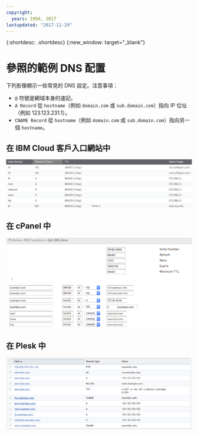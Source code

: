 ```yaml
---
copyright:
  years: 1994, 2017
lastupdated: "2017-11-29"
---
```


{:shortdesc: .shortdesc}
{:new_window: target="_blank"}

# 參照的範例 DNS 配置

下列影像顯示一些常見的 DNS 設定。注意事項：

 * `@` 符號是網域本身的速記。
 * `A Record` 從 `hostname`（例如 `domain.com` 或 `sub.domain.com`）指向 IP 位址（例如 123.123.231.1）。
 * `CNAME Record` 從 `hostname`（例如 `domain.com` 或 `sub.domain.com`）指向另一個 `hostname`。

## 在 IBM Cloud 客戶入口網站中

![圖 1：IBM 客戶入口網站 DNS 區域範例](images/dns1.png)


## 在 cPanel 中

![圖 2：cPanel DNS 區域範例](images/cpaneldns.png)


## 在 Plesk 中

![圖 3：Plesk DNS 範例](images/plesk2dns.png)
